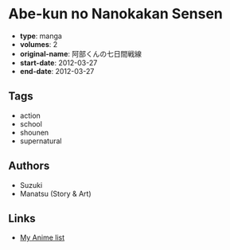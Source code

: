 # Abe-kun no Nanokakan Sensen

-   **type**: manga
-   **volumes**: 2
-   **original-name**: 阿部くんの七日間戦線
-   **start-date**: 2012-03-27
-   **end-date**: 2012-03-27

## Tags

-   action
-   school
-   shounen
-   supernatural

## Authors

-   Suzuki
-   Manatsu (Story & Art)

## Links

-   [My Anime list](https://myanimelist.net/manga/77031/Abe-kun_no_Nanokakan_Sensen)

